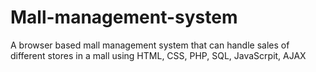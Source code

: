 # Mall-management-system
A browser based mall management system that can handle sales of different stores in a mall using HTML, CSS, PHP, SQL, JavaScrpit, AJAX
